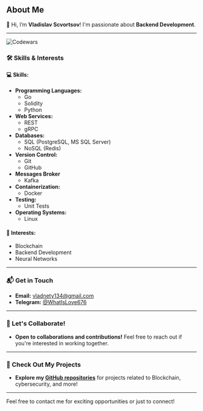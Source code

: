 ## About Me

👋 Hi, I’m **Vladislav Scvortsov**! I'm passionate about **Backend Development**.

---

![Codewars](https://www.codewars.com/users/VladislavSCV/badges/large)

### 🛠️ Skills & Interests

#### 💻 **Skills:**

- **Programming Languages:** 
  - Go 
  - Solidity
  - Python
- **Web Services:** 
  - REST 
  - gRPC
- **Databases:** 
  - SQL (PostgreSQL, MS SQL Server)
  - NoSQL (Redis)
- **Version Control:** 
  - Git 
  - GitHub
- **Messages Broker**
  - Kafka
- **Containerization:** 
  - Docker 
- **Testing:** 
  - Unit Tests
- **Operating Systems:** 
  - Linux

#### 👀 **Interests:**
- Blockchain
- Backend Development
- Neural Networks

---

### 📬 Get in Touch

- **Email:** [vladnety134@gmail.com](mailto:vladnety134@gmail.com)
- **Telegram:** [@WhatIsLove676](https://web.telegram.org/a/)

---

### 🤝 Let's Collaborate!

- **Open to collaborations and contributions!** Feel free to reach out if you're interested in working together.

---

### 🚀 Check Out My Projects

- **Explore my [GitHub repositories](https://github.com/VladislavSCV?tab=repositories)** for projects related to Blockchain, cybersecurity, and more!

---

Feel free to contact me for exciting opportunities or just to connect!
